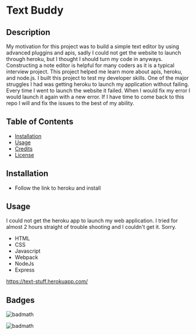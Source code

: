 # Text Buddy
## Description 

My motivation for this project was to build a simple text editor by using advanced pluggins and apis, sadly I could not get the website to launch through heroku, but I thought I should turn my code in anyways. Constructing a note editor is helpful for many coders as it is a typical interview project. This project helped me learn more about apis, heroku, and node.js. I built this project to test my developer skills. One of the major struggles I had was getting heroku to launch my application without failing. Every time I went to launch the website it failed. When I would fix my error I would launch it again with a new error. If I have time to come back to this repo I will and fix the issues to the best of my ability. 

## Table of Contents

- [Installation](#installation)
- [Usage](#usage)
- [Credits](#credits)
- [License](#license)

## Installation

- Follow the link to heroku and install

## Usage

I could not get the heroku app to launch my web application. I tried for almost 2 hours straight of trouble shooting and I couldn't get it. Sorry.

- HTML
- CSS
- Javascript
- Webpack
- NodeJs
- Express

https://text-stuff.herokuapp.com/  


## Badges

![badmath](https://img.shields.io/amo/stars/fove)

![badmath](https://img.shields.io/codacy/grade/0cb32ce695b743d68257021455330c66)
